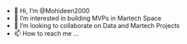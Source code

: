- 👋 Hi, I’m @Mohideen2000
- 👀 I’m interested in building MVPs in Martech Space
- 💞️ I’m looking to collaborate on Data and Martech Projects
- 📫 How to reach me ...

<!---
Mohideen2000/Mohideen2000 is a ✨ special ✨ repository because its `README.md` (this file) appears on your GitHub profile.
You can click the Preview link to take a look at your changes.
--->
